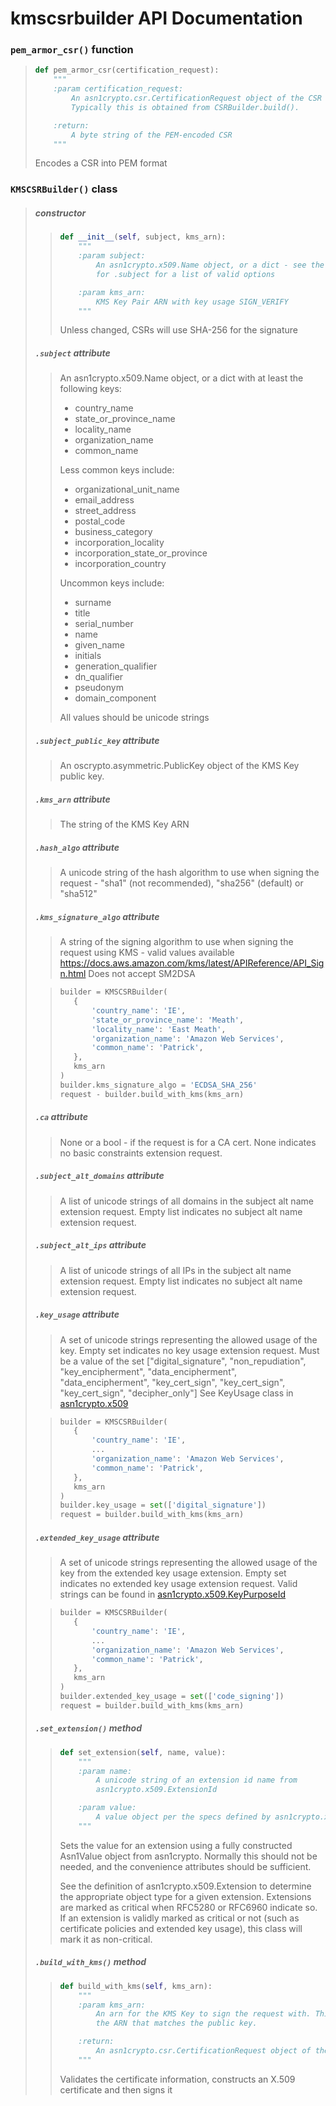 # kmscsrbuilder API Documentation

### `pem_armor_csr()` function

> ```python
> def pem_armor_csr(certification_request):
>     """
>     :param certification_request:
>         An asn1crypto.csr.CertificationRequest object of the CSR to armor.
>         Typically this is obtained from CSRBuilder.build().
>
>     :return:
>         A byte string of the PEM-encoded CSR
>     """
> ```
>
> Encodes a CSR into PEM format

### `KMSCSRBuilder()` class

> ##### constructor
>
> > ```python
> > def __init__(self, subject, kms_arn):
> >     """
> >     :param subject:
> >         An asn1crypto.x509.Name object, or a dict - see the docstring
> >         for .subject for a list of valid options
> >
> >     :param kms_arn:
> >         KMS Key Pair ARN with key usage SIGN_VERIFY
> >     """
> > ```
> >
> > Unless changed, CSRs will use SHA-256 for the signature
>
> ##### `.subject` attribute
>
> > An asn1crypto.x509.Name object, or a dict with at least the
> > following keys:
> >
> >  - country_name
> >  - state_or_province_name
> >  - locality_name
> >  - organization_name
> >  - common_name
> >
> > Less common keys include:
> >
> >  - organizational_unit_name
> >  - email_address
> >  - street_address
> >  - postal_code
> >  - business_category
> >  - incorporation_locality
> >  - incorporation_state_or_province
> >  - incorporation_country
> >
> > Uncommon keys include:
> >
> >  - surname
> >  - title
> >  - serial_number
> >  - name
> >  - given_name
> >  - initials
> >  - generation_qualifier
> >  - dn_qualifier
> >  - pseudonym
> >  - domain_component
> >
> > All values should be unicode strings
>
> ##### `.subject_public_key` attribute
>
> > An oscrypto.asymmetric.PublicKey object of the KMS Key public key.
>
> ##### `.kms_arn` attribute
>
> > The string of the KMS Key ARN
>
> ##### `.hash_algo` attribute
>
> > A unicode string of the hash algorithm to use when signing the
> > request - "sha1" (not recommended), "sha256" (default) or "sha512"
>
> ##### `.kms_signature_algo` attribute
>
> > A string of the signing algorithm to use when signing the
> > request using KMS - valid values available https://docs.aws.amazon.com/kms/latest/APIReference/API_Sign.html
> > Does not accept SM2DSA
>
> > ```python
> > builder = KMSCSRBuilder(
> >    {
> >        'country_name': 'IE',
> >        'state_or_province_name': 'Meath',
> >        'locality_name': 'East Meath',
> >        'organization_name': 'Amazon Web Services',
> >        'common_name': 'Patrick',
> >    },
> >    kms_arn
> > )
> > builder.kms_signature_algo = 'ECDSA_SHA_256'
> > request - builder.build_with_kms(kms_arn)
> > ```
>
> ##### `.ca` attribute
>
> > None or a bool - if the request is for a CA cert. None indicates no
> > basic constraints extension request.
>
> ##### `.subject_alt_domains` attribute
>
> > A list of unicode strings of all domains in the subject alt name
> > extension request. Empty list indicates no subject alt name extension
> > request.
>
> ##### `.subject_alt_ips` attribute
>
> > A list of unicode strings of all IPs in the subject alt name extension
> > request. Empty list indicates no subject alt name extension request.
>
> ##### `.key_usage` attribute
>
> > A set of unicode strings representing the allowed usage of the key.
> > Empty set indicates no key usage extension request.
> > Must be a value of the set ["digital_signature", "non_repudiation", "key_encipherment", 
> > "data_encipherment", "data_encipherment", "key_cert_sign", 
> > "key_cert_sign", "key_cert_sign", "decipher_only"]
> > See KeyUsage class in [asn1crypto.x509](https://github.com/wbond/asn1crypto/blob/master/asn1crypto/x509.py)
>
> > ```python
> > builder = KMSCSRBuilder(
> >    {
> >        'country_name': 'IE',
> >        ...
> >        'organization_name': 'Amazon Web Services',
> >        'common_name': 'Patrick',
> >    },
> >    kms_arn
> > )
> > builder.key_usage = set(['digital_signature'])
> > request = builder.build_with_kms(kms_arn)
> > ```
>
>
> ##### `.extended_key_usage` attribute
>
> > A set of unicode strings representing the allowed usage of the key from
> > the extended key usage extension. Empty set indicates no extended key
> > usage extension request.
> > Valid strings can be found in [asn1crypto.x509.KeyPurposeId](https://github.com/wbond/asn1crypto/blob/master/asn1crypto/x509.py#L1682)
>
> > ```python
> > builder = KMSCSRBuilder(
> >    {
> >        'country_name': 'IE',
> >        ...
> >        'organization_name': 'Amazon Web Services',
> >        'common_name': 'Patrick',
> >    },
> >    kms_arn
> > )
> > builder.extended_key_usage = set(['code_signing'])
> > request = builder.build_with_kms(kms_arn)
> > ```
>
>
> ##### `.set_extension()` method
>
> > ```python
> > def set_extension(self, name, value):
> >     """
> >     :param name:
> >         A unicode string of an extension id name from
> >         asn1crypto.x509.ExtensionId
> >
> >     :param value:
> >         A value object per the specs defined by asn1crypto.x509.Extension
> >     """
> > ```
> >
> > Sets the value for an extension using a fully constructed Asn1Value
> > object from asn1crypto. Normally this should not be needed, and the
> > convenience attributes should be sufficient.
> >
> > See the definition of asn1crypto.x509.Extension to determine the
> > appropriate object type for a given extension. Extensions are marked
> > as critical when RFC5280 or RFC6960 indicate so. If an extension is
> > validly marked as critical or not (such as certificate policies and
> > extended key usage), this class will mark it as non-critical.
>
> ##### `.build_with_kms()` method
>
> > ```python
> > def build_with_kms(self, kms_arn):
> >     """
> >     :param kms_arn:
> >         An arn for the KMS Key to sign the request with. This should be
> >         the ARN that matches the public key.
> >
> >     :return:
> >         An asn1crypto.csr.CertificationRequest object of the request
> >     """
> > ```
> >
> > Validates the certificate information, constructs an X.509 certificate
> > and then signs it
